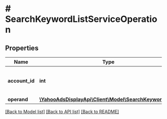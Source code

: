# # SearchKeywordListServiceOperation

## Properties

Name | Type | Description | Notes
------------ | ------------- | ------------- | -------------
**account_id** | **int** | &lt;div lang&#x3D;\&quot;ja\&quot;&gt;アカウントIDです。&lt;/div&gt; &lt;div lang&#x3D;\&quot;en\&quot;&gt;Account ID&lt;/div&gt; |
**operand** | [**\YahooAdsDisplayApi\Client\Model\SearchKeywordList[]**](SearchKeywordList.md) |  |

[[Back to Model list]](../../README.md#models) [[Back to API list]](../../README.md#endpoints) [[Back to README]](../../README.md)
